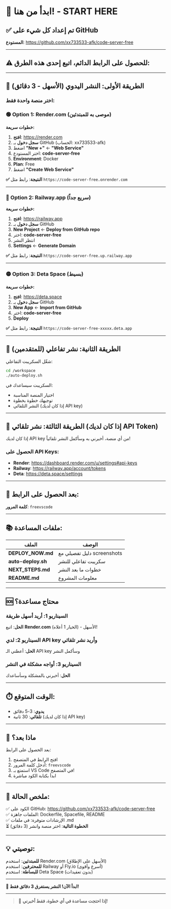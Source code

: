 # 🎯 ابدأ من هنا! - START HERE

## ✅ تم إعداد كل شيء على GitHub

**المستودع**: https://github.com/xx733533-afk/code-server-free

---

## ⚠️ للحصول على الرابط الدائم، اتبع إحدى هذه الطرق:

---

## 🥇 الطريقة الأولى: النشر اليدوي (الأسهل - 3 دقائق)

### اختر منصة واحدة فقط:

### 🟢 Option 1: Render.com (موصى به للمبتدئين)

**خطوات سريعة:**

1. **افتح**: https://render.com
2. **سجل دخول** بـ GitHub (الحساب: xx733533-afk)
3. اضغط **"New +"** ← **"Web Service"**
4. اختر المستودع: **code-server-free**
5. **Environment**: Docker
6. **Plan**: Free
7. اضغط **"Create Web Service"**

**✅ النتيجة**: رابط مثل `https://code-server-free.onrender.com`

---

### 🔵 Option 2: Railway.app (سريع جداً)

**خطوات سريعة:**

1. **افتح**: https://railway.app
2. **سجل دخول** بـ GitHub
3. **New Project** ← **Deploy from GitHub repo**
4. اختر: **code-server-free**
5. انتظر النشر
6. **Settings** ← **Generate Domain**

**✅ النتيجة**: رابط مثل `https://code-server-free.up.railway.app`

---

### 🟡 Option 3: Deta Space (بسيط)

**خطوات سريعة:**

1. **افتح**: https://deta.space
2. **سجل دخول** بـ GitHub
3. **New App** ← **Import from GitHub**
4. اختر: **code-server-free**
5. **Deploy**

**✅ النتيجة**: رابط مثل `https://code-server-free-xxxxx.deta.app`

---

## 🥈 الطريقة الثانية: نشر تفاعلي (للمتقدمين)

شغّل السكريبت التفاعلي:

```bash
cd /workspace
./auto-deploy.sh
```

السكريبت سيساعدك في:
- اختيار المنصة المناسبة
- توجيهك خطوة بخطوة
- النشر التلقائي (إذا كان لديك API key)

---

## 🥉 الطريقة الثالثة: نشر تلقائي (إذا كان لديك API Token)

إذا كان لديك API key من أي منصة، أخبرني به وسأكمل النشر تلقائياً!

### الحصول على API Keys:

- **Render**: https://dashboard.render.com/u/settings#api-keys
- **Railway**: https://railway.app/account/tokens  
- **Deta**: https://deta.space/settings

---

## 🔐 بعد الحصول على الرابط:

**كلمة المرور**: `freevscode`

---

## 📚 ملفات المساعدة:

| الملف | الوصف |
|------|------|
| **DEPLOY_NOW.md** | دليل تفصيلي مع screenshots |
| **auto-deploy.sh** | سكريبت تفاعلي للنشر |
| **NEXT_STEPS.md** | خطوات ما بعد النشر |
| **README.md** | معلومات المشروع |

---

## 🆘 محتاج مساعدة؟

### السيناريو 1: أريد أسهل طريقة
**الحل**: اتبع **Render.com** (الخيار 1 أعلاه) - الأسهل!

### السيناريو 2: لدي API key وأريد نشر تلقائي
**الحل**: أعطني الـ API key وسأكمل النشر

### السيناريو 3: أواجه مشكلة في النشر
**الحل**: أخبرني بالمشكلة وسأساعدك

---

## ⏱️ الوقت المتوقع:

- **يدوي**: 3-5 دقائق
- **تلقائي**: 30 ثانية (إذا كان لديك API key)

---

## 🎉 ماذا بعد؟

بعد الحصول على الرابط:

1. افتح الرابط في المتصفح
2. أدخل كلمة المرور: `freevscode`
3. استمتع بـ VS Code في المتصفح!
4. ابدأ بكتابة الكود مباشرة

---

## 📌 ملخص الحالة:

✅ الكود على GitHub: https://github.com/xx733533-afk/code-server-free  
✅ الملفات جاهزة: Dockerfile, Spacefile, README  
✅ الإرشادات متوفرة: في ملفات .md  
⏳ **الخطوة التالية**: اختر منصة وانشر (3 دقائق)

---

## 💡 توصيتي:

**للمبتدئين**: استخدم Render.com (الأسهل على الإطلاق)  
**للمحترفين**: استخدم Railway أو Fly.io (أسرع وأقوى)  
**للبساطة**: استخدم Deta Space (بدون تعقيدات)

---

**🚀 ابدأ الآن! النشر يستغرق 3 دقائق فقط!**

---

> 💬 **إذا احتجت مساعدة في أي خطوة، فقط أخبرني!**
